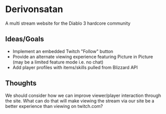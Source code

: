 Derivonsatan
============
A multi stream website for the Diablo 3 hardcore community

## Ideas/Goals

- Implement an embedded Twitch "Follow" button
- Provide an alternate viewing experience featuring Picture in Picture (may be a limited feature mode i.e.	no chat)
- Add player profiles with items/skills pulled from Blizzard API

## Thoughts

We should consider how we can improve viewer/player interaction through the site.  What can do that will make viewing the stream via our site be a better experience than viewing on twitch.com?
